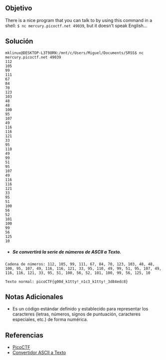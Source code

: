 ## Objetivo
There is a nice program that you can talk to by using this command in a shell: `$ nc mercury.picoctf.net 49039`, but it doesn't speak English...
## Solución
```
mklinux@DESKTOP-L3T98RN:/mnt/c/Users/Miguel/Documents/SRSS$ nc mercury.picoctf.net 49039
112
105
99
111
67
84
70
123
103
48
48
100
95
107
49
116
116
121
33
95
110
49
99
51
95
107
49
116
116
121
33
95
51
100
56
52
101
100
99
56
125
10
```

- ##### Se convertirá la serie de números de ASCII a Texto.
```
Cadena de números: 112, 105, 99, 111, 67, 84, 70, 123, 103, 48, 48, 100, 95, 107, 49, 116, 116, 121, 33, 95, 110, 49, 99, 51, 95, 107, 49, 116, 116, 121, 33, 95, 51, 100, 56, 52, 101, 100, 99, 56, 125, 10

Texto normal: picoCTF{g00d_k1tty!_n1c3_k1tty!_3d84edc8}
```
## Notas Adicionales
- Es un código estándar definido y establecido para representar los caracteres (letras, números, signos de puntuación, caracteres especiales, etc.) de forma numérica.
## Referencias
- [PicoCTF](https://play.picoctf.org)
- [Convertidor ASCII a Texto](https://www.duplichecker.com/ascii-to-text.php)